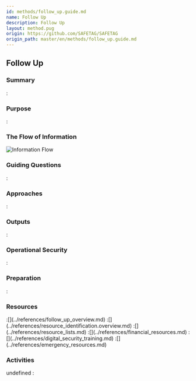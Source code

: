 ```yaml
---
id: methods/follow_up.guide.md
name: Follow Up
description: Follow Up
layout: method.pug
origin: https://github.com/SAFETAG/SAFETAG
origin_path: master/en/methods/follow_up.guide.md
---
```


## Follow Up

### Summary
:[](../methods/follow_up/summary.md)
### Purpose
:[](../methods/follow_up/purpose.md)
### The Flow of Information
![ Information Flow](images/info_flows/follow_up.svg)

### Guiding Questions
:[](../methods/follow_up/guiding_questions.md)
### Approaches
:[](../methods/follow_up/approaches.md)
### Outputs
:[](../methods/follow_up/output.md)
### Operational Security
:[](../methods/follow_up/operational_security.md)
### Preparation
:[](../methods/follow_up/preparation.md)



### Resources
<div class="greybox">
:[](../references/follow_up_overview.md)
:[](../references/resource_identification.overview.md)
:[](../references/resource_lists.md)
:[](../references/financial_resources.md)
:[](../references/digital_security_training.md)
:[](../references/emergency_resources.md)
</div>

### Activities
undefined
:[](../references/footnotes.md)
